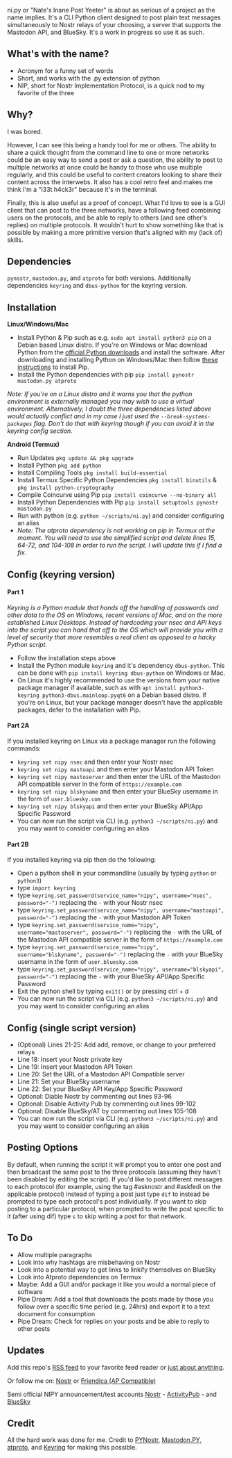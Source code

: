 ni.py or "Nate's Inane Post Yeeter" is about as serious of a project as the name implies. It's a CLI Python client designed to post plain text messages simultaneously to Nostr relays of your choosing, a server that supports the Mastodon API, and BlueSky. It's a work in progress so use it as such.

## What's with the name?
* Acronym for a funny set of words
* Short, and works with the .py extension of python
* NIP, short for Nostr Implementation Protocol, is a quick nod to my favorite of the three

## Why?
I was bored.

However, I can see this being a handy tool for me or others. The ability to share a quick thought from the command line to one or more networks could be an easy way to send a post or ask a question, the ability to post to multiple networks at once could be handy to those who use multiple regularly, and this could be useful to content creators looking to share their content across the interwebs. It also has a cool retro feel and makes me think I'm a "l33t h4ck3r" because it's in the terminal.

Finally, this is also useful as a proof of concept. What I'd love to see is a GUI client that can post to the three networks, have a following feed combining users on the protocols, and be able to reply to others (and see other's replies) on multiple protocols. It wouldn't hurt to show something like that is possible by making a more primitive version that's aligned with my (lack of) skills.


## Dependencies
`pynostr`, `mastodon.py`, and `atproto` for both versions. Additionally dependencies `keyring` and `dbus-python` for the keyring version.

## Installation
**Linux/Windows/Mac**
* Install Python & Pip such as e.g. `sudo apt install python3 pip` on a Debian based Linux distro. If you're on Windows or Mac download Python from the [official Python downloads](https://www.python.org/downloads/) and install the software. After downloading and installing Python on Windows/Mac then follow [these instructions](https://pip.pypa.io/en/stable/installation/) to install Pip.
* Install the Python dependencies with pip `pip install pynostr mastodon.py atproto`

*Note: If you're on a Linux distro and it warns you that the python environment is externally managed you may wish to use a virtual environment. Alternatively, I doubt the three dependencies listed above would actually conflict and in my case I just used the  `--break-systems-packages` flag. Don't do that with keyring though if you can avoid it in the keyring config section.*

**Android (Termux)**
* Run Updates `pkg update && pkg upgrade`
* Install Python `pkg add python`
* Install Compiling Tools `pkg install build-essential`
* Install Termux Specific Python Dependencies `pkg install binutils` & `pkg install python-cryptography`
* Compile Coincurve using Pip `pip install coincurve --no-binary all`
* Install Python Dependencies with Pip `pip install setuptools pynostr mastodon.py`
* Run with python (e.g. `python ~/scripts/ni.py`) and consider configuring an alias
* *Note: The atproto dependency is not working on pip in Termux at the moment. You will need to use the simplified script and delete lines 15, 64-72, and 104-108 in order to run the script. I will update this if I find a fix.*

## Config (keyring version)

#### Part 1
*Keyring is a Python module that hands off the handling of passwords and other data to the OS on Windows, recent versions of Mac, and on the more established Linux Desktops. Instead of hardcoding your nsec and API keys into the script you can hand that off to the OS which will provide you with a level of security that more resembles a real client as opposed to a hacky Python script.*
* Follow the installation steps above
* Install the Python module `keyring` and it's dependency `dbus-python`. This can be done with `pip install keyring dbus-python` on Windows or Mac.
* On Linux it's highly recommended to use the versions from your native package manager if available, such as with `apt install python3-keyring python3-dbus.mainloop.pyqt6` on a Debian based distro. If you're on Linux, but your package manager doesn't have the applicable packages, defer to the installation with Pip.

#### Part 2A
If you installed keyring on Linux via a package manager run the following commands:
* `keyring set nipy nsec` and then enter your Nostr nsec
* `keyring set nipy mastoapi` and then enter your Mastodon API Token
* `keyring set nipy mastoserver` and then enter the URL of the Mastodon API compatible server in the form of `https://example.com`
* `keyring set nipy blskyname` and then enter your BlueSky username in the form of `user.bluesky.com`
* `keyring set nipy blskyapi` and then enter your BlueSky API/App Specific Password
* You can now run the script via CLI (e.g. `python3 ~/scripts/ni.py`) and you may want to consider configuring an alias

#### Part 2B
If you installed keyring via pip then do the following:
* Open a python shell in your commandline (usually by typing `python` or `python3`)
* type `import keyring`
* type `keyring.set_password(service_name="nipy", username="nsec", password="-")` replacing the `-` with your Nostr nsec
* type `keyring.set_password(service_name="nipy", username="mastoapi", password="-")` replacing the `-` with your Mastodon API Token
* type `keyring.set_password(service_name="nipy", username="mastoserver", password="-")` replacing the `-` with the URL of the Mastodon API compatible server in the form of `https://example.com`
* type `keyring.set_password(service_name="nipy", username="blskyname", password="-")` replacing the `-` with your BlueSky username in the form of `user.bluesky.com`
* type `keyring.set_password(service_name="nipy", username="blskyapi", password="-")` replacing the `-` with your BlueSky API/App Specific Password
* Exit the python shell by typing `exit()` or by pressing ctrl + d
* You can now run the script via CLI (e.g. `python3 ~/scripts/ni.py`) and you may want to consider configuring an alias

## Config (single script version)
* (Optional) Lines 21-25: Add add, remove, or change to your preferred relays
* Line 18: Insert your Nostr private key
* Line 19: Insert your Mastodon API Token
* Line 20: Set the URL of a Mastodon API Compatible server
* Line 21: Set your BlueSky username
* Line 22: Set your BlueSky API Key/App Specific Password
* Optional: Diable Nostr by commenting out lines 93-96
* Optional: Disable Activity Pub by commenting out lines 99-102
* Optional: Disable BlueSky/AT by commenting out lines 105-108
* You can now run the script via CLI (e.g. `python3 ~/scripts/ni.py`) and you may want to consider configuring an alias

## Posting Options
By default, when running the script it will prompt you to enter one post and then broadcast the same post to the three protocols (assuming they havn't been disabled by editing the script). If you'd like to post different messages to each protocol (for example, using the tag #asknostr and #askfedi on the applicable protocol) instead of typing a post just type `dif` to instead be prompted to type each protocol's post individually. If you want to skip posting to a particular protocol, when prompted to write the post specific to it (after using dif) type `s` to skip writing a post for that network.

## To Do
* Allow multiple paragraphs
* Look into why hashtags are misbehaving on Nostr
* Look into a potential way to get links to linkify themselves on BlueSky
* Look into Atproto dependencies on Termux
* Maybe: Add a GUI and/or package it like you would a normal piece of software
* Pipe Dream: Add a tool that downloads the posts made by those you follow over a specific time period (e.g. 24hrs) and export it to a text document for consumption
* Pipe Dream: Check for replies on your posts and be able to reply to other posts

## Updates
Add this repo's [RSS feed](https://github.com/0n4t3/nipy/releases.atom) to your favorite feed reader or [just about anything](https://followanything.dns7.top/).

Or follow me on:
[Nostr](https://njump.me/npub1jy90jpcdl447ae3lp4924s65khdpvnttkg7fepmvmafycusyueksrvllx9) or [Friendica (AP Compatible)](https://nerdica.net/profile/nate0)

Semi official NIPY announcement/test accounts [Nostr](https://njump.me/npub1lpv9fq53dta94ddm7ax9j64gedlemurgejd3sl37cg2hw28msdjsf7kjnz) - [ActivityPub](https://mstdn.party/@nipy) - and [BlueSky](https://bsky.app/profile/nipy.bsky.social)

## Credit
All the hard work was done for me. Credit to [PYNostr](https://github.com/holgern/pynostr), [Mastodon.PY](https://github.com/halcy/Mastodon.py), [atproto](https://atproto.blue/en/latest/), and [Keyring](https://pypi.org/project/keyring/) for making this possible.


